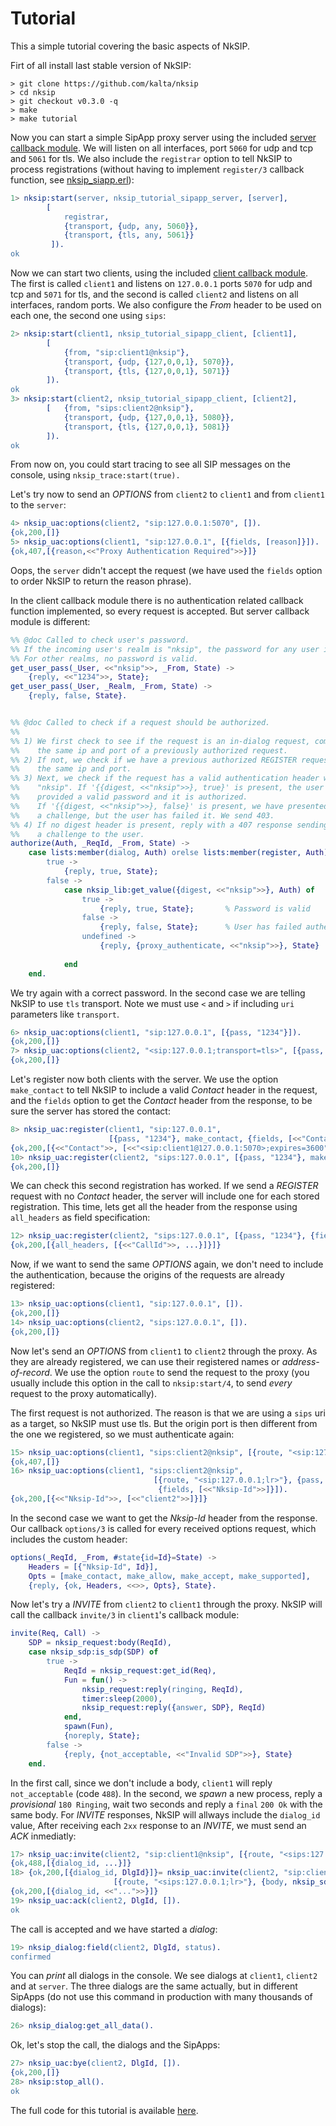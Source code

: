 Tutorial
========

This a simple tutorial covering the basic aspects of NkSIP.


Firt of all install last stable version of NkSIP:
```
> git clone https://github.com/kalta/nksip
> cd nksip
> git checkout v0.3.0 -q
> make
> make tutorial
```

Now you can start a simple SipApp proxy server using the included [server callback module](../samples/nksip_tutorial/src/nksip_tutorial_sipapp_server.erl). We will listen on all interfaces, port `5060` for udp and tcp and `5061` for tls. We also include the `registrar` option to tell NkSIP to process registrations (without having to implement `register/3` callback function, see [nksip_siapp.erl](../nksip/src/nksip_sipapp.erl)):
```erlang
1> nksip:start(server, nksip_tutorial_sipapp_server, [server], 
		[
			registrar, 
		 	{transport, {udp, any, 5060}}, 
		 	{transport, {tls, any, 5061}}
		 ]).
ok
```

Now we can start two clients, using the included [client callback module](../samples/nksip_tutorial/src/nksip_tutorial_sipapp_client.erl). The first is called `client1` and listens on `127.0.0.1` ports `5070` for udp and tcp and `5071` for tls, and the second is called `client2` and listens on all interfaces, random ports. We also configure the _From_ header to be used on each one, the second one using `sips`:

```erlang
2> nksip:start(client1, nksip_tutorial_sipapp_client, [client1], 
		[
			{from, "sip:client1@nksip"},
		 	{transport, {udp, {127,0,0,1}, 5070}}, 
		 	{transport, {tls, {127,0,0,1}, 5071}}
		]).
ok
3> nksip:start(client2, nksip_tutorial_sipapp_client, [client2], 
		[	{from, "sips:client2@nksip"},
		 	{transport, {udp, {127,0,0,1}, 5080}}, 
		 	{transport, {tls, {127,0,0,1}, 5081}}
		]).
ok
```

From now on, you could start tracing to see all SIP messages on the console, using `nksip_trace:start(true).`

Let's try now to send an _OPTIONS_ from `client2` to `client1` and from `client1` to the `server`:
```erlang
4> nksip_uac:options(client2, "sip:127.0.0.1:5070", []).
{ok,200,[]}
5> nksip_uac:options(client1, "sip:127.0.0.1", [{fields, [reason]}]).
{ok,407,[{reason,<<"Proxy Authentication Required">>}]}
```

Oops, the `server` didn't accept the request (we have used the `fields` option to 
order NkSIP to return the reason phrase). 

In the client callback module there is no authentication related callback function implemented, so every request is accepted. But server callback module is different:

```erlang
%% @doc Called to check user's password.
%% If the incoming user's realm is "nksip", the password for any user is "1234". 
%% For other realms, no password is valid.
get_user_pass(_User, <<"nksip">>, _From, State) -> 
    {reply, <<"1234">>, State};
get_user_pass(_User, _Realm, _From, State) -> 
    {reply, false, State}.


%% @doc Called to check if a request should be authorized.
%%
%% 1) We first check to see if the request is an in-dialog request, coming from 
%%    the same ip and port of a previously authorized request.
%% 2) If not, we check if we have a previous authorized REGISTER request from 
%%    the same ip and port.
%% 3) Next, we check if the request has a valid authentication header with realm 
%%    "nksip". If '{{digest, <<"nksip">>}, true}' is present, the user has 
%%    provided a valid password and it is authorized. 
%%    If '{{digest, <<"nksip">>}, false}' is present, we have presented 
%%    a challenge, but the user has failed it. We send 403.
%% 4) If no digest header is present, reply with a 407 response sending 
%%    a challenge to the user.
authorize(Auth, _ReqId, _From, State) ->
    case lists:member(dialog, Auth) orelse lists:member(register, Auth) of
        true -> 
            {reply, true, State};
        false ->
            case nksip_lib:get_value({digest, <<"nksip">>}, Auth) of
                true -> 
                    {reply, true, State};       % Password is valid
                false -> 
                    {reply, false, State};      % User has failed authentication
                undefined -> 
                    {reply, {proxy_authenticate, <<"nksip">>}, State}
                    
            end
    end.
```

We try again with a correct password. In the second case we are telling NkSIP to 
use `tls` transport. Note we must use `<` and `>` if including `uri` parameters like `transport`.
```erlang
6> nksip_uac:options(client1, "sip:127.0.0.1", [{pass, "1234"}]).
{ok,200,[]}
7> nksip_uac:options(client2, "<sip:127.0.0.1;transport=tls>", [{pass, "1234"}]).
{ok,200,[]}
```

Let's register now both clients with the server. We use the option `make_contact` to tell NkSIP to include a valid _Contact_ header in the request, and the `fields` option to get the _Contact_ header from the response, to be sure the server has stored the contact:

```erlang
8> nksip_uac:register(client1, "sip:127.0.0.1", 
                      [{pass, "1234"}, make_contact, {fields, [<<"Contact">>]}]).
{ok,200,[{<<"Contact">>, [<<"<sip:client1@127.0.0.1:5070>;expires=3600">>]}]}
10> nksip_uac:register(client2, "sips:127.0.0.1", [{pass, "1234"}, make_contact]).
{ok,200,[]}
```

We can check this second registration has worked. If we send a _REGISTER_ request with no _Contact_ header, the server will include one for each stored registration. This time, lets get all the header from the response using `all_headers` as field specification:

```erlang
12> nksip_uac:register(client2, "sips:127.0.0.1", [{pass, "1234"}, {fields, [all_headers]}]).
{ok,200,[{all_headers, [{<<"CallId">>, ...}]}]}
```

Now, if we want to send the same _OPTIONS_ again, we don't need to include the authentication, because the origins of the requests are already registered:
```erlang
13> nksip_uac:options(client1, "sip:127.0.0.1", []).
{ok,200,[]}
14> nksip_uac:options(client2, "sips:127.0.0.1", []).
{ok,200,[]}
```

Now let's send an _OPTIONS_ from `client1` to `client2` through the proxy. As they are already registered, we can use their registered names or _address-of-record_. We use the option `route` to send the request to the proxy (you usually include this option in the call to `nksip:start/4`, to send _every_ request to the proxy automatically).

The first request is not authorized. The reason is that we are using a `sips` uri as a target, so NkSIP must use tls. But the origin port is then different from the one we registered, so we must authenticate again:

```erlang
15> nksip_uac:options(client1, "sips:client2@nksip", [{route, "<sip:127.0.0.1;lr>"}]).
{ok,407,[]}
16> nksip_uac:options(client1, "sips:client2@nksip", 
                				[{route, "<sip:127.0.0.1;lr>"}, {pass, "1234"},
                                 {fields, [<<"Nksip-Id">>]}]).
{ok,200,[{<<"Nksip-Id">>, [<<"client2">>]}]}
```
In the second case we want to get the _Nksip-Id_ header from the response. 
Our callback `options/3` is called for every received options request, which includes the custom header:

```erlang
options(_ReqId, _From, #state{id=Id}=State) ->
    Headers = [{"Nksip-Id", Id}],
    Opts = [make_contact, make_allow, make_accept, make_supported],
    {reply, {ok, Headers, <<>>, Opts}, State}.
```

Now let's try a _INVITE_ from `client2` to `client1` through the proxy. NkSIP will call the callback `invite/3` in `client1`'s callback module:

```erlang
invite(Req, Call) ->
    SDP = nksip_request:body(ReqId),
    case nksip_sdp:is_sdp(SDP) of
        true ->
            ReqId = nksip_request:get_id(Req),
            Fun = fun() ->
                nksip_request:reply(ringing, ReqId),
                timer:sleep(2000),
                nksip_request:reply({answer, SDP}, ReqId)
            end,
            spawn(Fun),
            {noreply, State};
        false ->
            {reply, {not_acceptable, <<"Invalid SDP">>}, State}
    end.
```

In the first call, since we don't include a body, `client1` will reply `not_acceptable` (code `488`).
In the second, we _spawn_ a new process, reply a _provisional_ `180 Ringing`, wait two seconds and reply a `final` `200 Ok` with the same body. For _INVITE_ responses, NkSIP will allways include the `dialog_id` value, After receiving each `2xx` response to an _INVITE_, we must send an _ACK_ inmediatly:

```erlang
17> nksip_uac:invite(client2, "sip:client1@nksip", [{route, "<sips:127.0.0.1;lr>"}]).
{ok,488,[{dialog_id, ...}]}
18> {ok,200,[{dialog_id, DlgId}]}= nksip_uac:invite(client2, "sip:client1@nksip", 
					   [{route, "<sips:127.0.0.1;lr>"}, {body, nksip_sdp:new()}]).
{ok,200,[{dialog_id, <<"...">>}]}					   
19> nksip_uac:ack(client2, DlgId, []).
ok
```

The call is accepted and we have started a _dialog_:
```erlang
19> nksip_dialog:field(client2, DlgId, status).
confirmed
```

You can _print_ all dialogs in the console. We see dialogs at `client1`, `client2` and at `server`. The three dialogs are the same actually, but in different SipApps (do not use this command in production with many thousands of dialogs):
```erlang
26> nksip_dialog:get_all_data().
```

Ok, let's stop the call, the dialogs and the SipApps:
```erlang
27> nksip_uac:bye(client2, DlgId, []).
{ok,200,[]}
28> nksip:stop_all().
ok
```

The full code for this tutorial is available [here](../samples/nksip_tutorial/src/nksip_tutorial.erl).



















